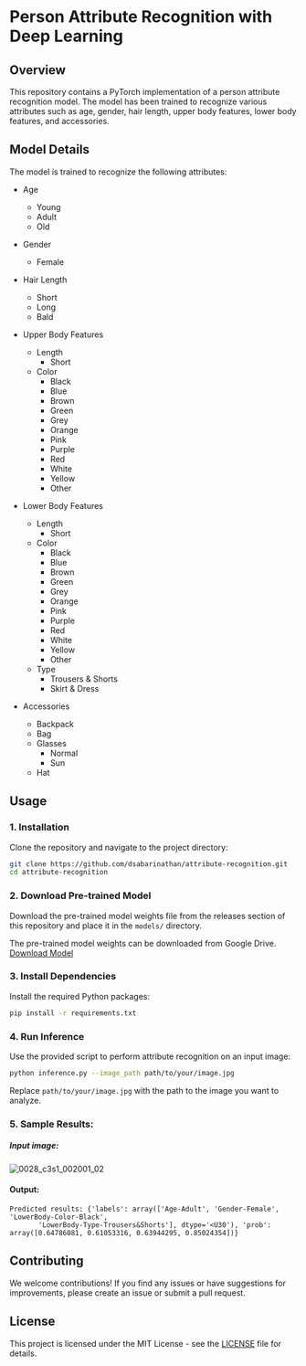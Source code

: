 # Person Attribute Recognition with Deep Learning

## Overview

This repository contains a PyTorch implementation of a person attribute recognition model. The model has been trained to recognize various attributes such as age, gender, hair length, upper body features, lower body features, and accessories.

## Model Details

The model is trained to recognize the following attributes:

- Age
  - Young
  - Adult
  - Old

- Gender
  - Female

- Hair Length
  - Short
  - Long
  - Bald

- Upper Body Features
  - Length
    - Short
  - Color
    - Black
    - Blue
    - Brown
    - Green
    - Grey
    - Orange
    - Pink
    - Purple
    - Red
    - White
    - Yellow
    - Other

- Lower Body Features
  - Length
    - Short
  - Color
    - Black
    - Blue
    - Brown
    - Green
    - Grey
    - Orange
    - Pink
    - Purple
    - Red
    - White
    - Yellow
    - Other
  - Type
    - Trousers & Shorts
    - Skirt & Dress

- Accessories
  - Backpack
  - Bag
  - Glasses
    - Normal
    - Sun
  - Hat

## Usage

### 1. Installation

Clone the repository and navigate to the project directory:

```bash
git clone https://github.com/dsabarinathan/attribute-recognition.git
cd attribute-recognition
```

### 2. Download Pre-trained Model

Download the pre-trained model weights file from the releases section of this repository and place it in the `models/` directory.

The pre-trained model weights can be downloaded from Google Drive. [Download Model](https://drive.google.com/file/d/1lxdNB2Ix8bOOTxFeVVz2VcgPQMIuMQCZ/view?usp=sharing)

### 3. Install Dependencies

Install the required Python packages:

```bash
pip install -r requirements.txt
```

### 4. Run Inference

Use the provided script to perform attribute recognition on an input image:

```bash
python inference.py --image_path path/to/your/image.jpg
```

Replace `path/to/your/image.jpg` with the path to the image you want to analyze.

### 5. Sample Results:

##### Input image:

![0028_c3s1_002001_02](https://github.com/dsabarinathan/attribute-recognition/assets/40907627/3b39e073-d39a-4174-8dca-ab152c0d10d9)

#### Output: 

```
Predicted results: {'labels': array(['Age-Adult', 'Gender-Female', 'LowerBody-Color-Black',
       'LowerBody-Type-Trousers&Shorts'], dtype='<U30'), 'prob': array([0.64786081, 0.61053316, 0.63944295, 0.85024354])}
```


## Contributing

We welcome contributions! If you find any issues or have suggestions for improvements, please create an issue or submit a pull request.

## License

This project is licensed under the MIT License - see the [LICENSE](LICENSE) file for details.

